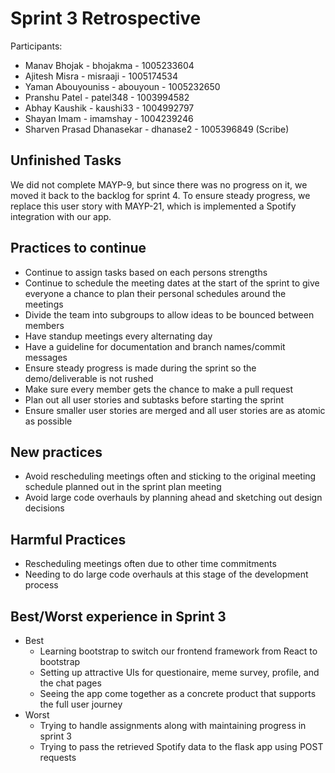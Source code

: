 # Sprint 3 Retrospective

Participants:

- Manav Bhojak - bhojakma - 1005233604
- Ajitesh Misra - misraaji - 1005174534
- Yaman Abouyouniss - abouyoun - 1005232650
- Pranshu Patel - patel348 - 1003994582
- Abhay Kaushik - kaushi33 - 1004992797
- Shayan Imam - imamshay - 1004239246
- Sharven Prasad Dhanasekar - dhanase2 - 1005396849 (Scribe)

## Unfinished Tasks

We did not complete MAYP-9, but since there was no progress on it, we moved it back to the backlog for sprint 4. To ensure steady progress, we replace this user story with MAYP-21, which is implemented a Spotify integration with our app.

## Practices to continue

- Continue to assign tasks based on each persons strengths
- Continue to schedule the meeting dates at the start of the sprint to give everyone a chance to plan their personal schedules around the meetings
- Divide the team into subgroups to allow ideas to be bounced between members
- Have standup meetings every alternating day
- Have a guideline for documentation and branch names/commit messages
- Ensure steady progress is made during the sprint so the demo/deliverable is not rushed
- Make sure every member gets the chance to make a pull request
- Plan out all user stories and subtasks before starting the sprint
- Ensure smaller user stories are merged and all user stories are as atomic as possible

## New practices

- Avoid rescheduling meetings often and sticking to the original meeting schedule planned out in the sprint plan meeting
- Avoid large code overhauls by planning ahead and sketching out design decisions

## Harmful Practices

- Rescheduling meetings often due to other time commitments
- Needing to do large code overhauls at this stage of the development process

## Best/Worst experience in Sprint 3

- Best
	- Learning bootstrap to switch our frontend framework from React to bootstrap 	
	- Setting up attractive UIs for questionaire, meme survey, profile, and the chat pages 
	- Seeing the app come together as a concrete product that supports the full user journey
- Worst
	- Trying to handle assignments along with maintaining progress in sprint 3 
	- Trying to pass the retrieved Spotify data to the flask app using POST requests